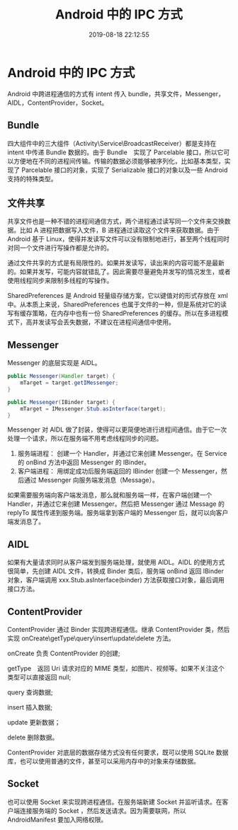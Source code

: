 ﻿---
title: Android 中的 IPC 方式
date: 2019-08-18 22:12:55
tags: IPC
categories: Android
---

# Android 中的 IPC 方式

Android 中跨进程通信的方式有 intent 传入 bundle，共享文件，Messenger，AIDL，ContentProvider，Socket。

## Bundle

四大组件中的三大组件（Activity\Service\BroadcastReceiver）都是支持在 intent 中传递 Bundle 数据的。由于 Bundle　实现了 Parcelable 接口，所以它可以方便地在不同的进程间传输。传输的数据必须能够被序列化，比如基本类型，实现了 Parcelable 接口的对象，实现了 Serializable 接口的对象以及一些 Android 支持的特殊类型。

## 文件共享

共享文件也是一种不错的进程间通信方式，两个进程通过读写同一个文件来交换数据。比如 A 进程把数据写入文件，B 进程通过读取这个文件来获取数据。由于 Android 基于 Linux，使得并发读写文件可以没有限制地进行，甚至两个线程同时对同一个文件进行写操作都是允许的。

通过文件共享的方式是有局限性的。如果并发读写，读出来的内容可能不是最新的。如果并发写，可能内容就错乱了。因此需要尽量避免并发写的情况发生，或者使用线程同步来限制多线程的写操作。

SharedPreferences 是 Android 轻量级存储方案，它以键值对的形式存放在 xml 中。从本质上来说，SharedPreferences 也属于文件的一种，但是系统对它的读写有缓存策略，在内存中也有一份 SharedPreferences 的缓存。所以在多进程模式下，高并发读写会丢失数据，不建议在进程间通信中使用。

## Messenger

Messenger 的底层实现是 AIDL。

```java
public Messenger(Handler target) {
    mTarget = target.getIMessenger;
}

public Messenger(IBinder target) {
    mTarget = IMessenger.Stub.asInterface(target);
}
```

Messenger 对 AIDL 做了封装，使得可以更简便地进行进程间通信。由于它一次处理一个请求，所以在服务端不用考虑线程同步的问题。

1. 服务端进程：
创建一个 Handler，并通过它来创建 Messenger。在 Service 的 onBind 方法中返回 Messenger 的 IBinder。
2. 客户端进程：
用绑定成功后服务端返回的 IBinder 创建一个 Messenger，然后通过 Messenger 向服务端发消息（Message）。

如果需要服务端向客户端发消息，那么就和服务端一样，在客户端创建一个 Handler，并通过它来创建 Messenger。然后把 Messenger 通过 Message 的 replyTo 属性传递到服务端。服务端拿到客户端的 Messenger 后，就可以向客户端发消息了。

## AIDL

如果有大量请求同时从客户端发到服务端处理，就使用 AIDL。AIDL 的使用方式很简单，先创建 AIDL 文件，转换成 Binder 类后，服务端 onBind 返回 IBinder 对象，客户端调用 xxx.Stub.asInterface(binder) 方法获取接口对象，最后调用接口方法。

## ContentProvider

ContentProvider 通过 Binder 实现跨进程通信。继承 ContentProvider 类，然后实现 onCreate\getType\query\insert\update\delete 方法。

onCreate 负责 ContentProvider 的创建;

getType　返回 Uri 请求对应的 MIME 类型，如图片、视频等。如果不关注这个类型可以直接返回 null;

query 查询数据;

insert 插入数据;

update 更新数据；

delete 删除数据。

ContentProvider 对底层的数据存储方式没有任何要求，既可以使用 SQLite 数据库，也可以使用普通的文件，甚至可以采用内存中的对象来存储数据。

## Socket

也可以使用 Socket 来实现跨进程通信。在服务端新建 Socket 并监听请求。在客户端连接服务端的 Socket ，然后发送请求。因为需要联网，所以 AndroidManifest 要加入网络权限。






